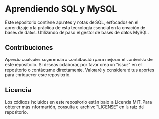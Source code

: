 # Aprendiendo SQL y MySQL

Este repositorio contiene apuntes y notas de SQL, enfocados en el aprendizaje y la práctica de esta tecnología esencial en la creación de bases de datos. Utilizando de paso el gestor de bases de datos MySQL.

## Contribuciones

Aprecio cualquier sugerencia o contribución para mejorar el contenido de este repositorio. Si deseas colaborar, por favor crea un "issue" en el repositorio o contáctame directamente. Valoraré y consideraré tus aportes para enriquecer este repositorio.

## Licencia

Los códigos incluidos en este repositorio están bajo la Licencia MIT. Para obtener más información, consulta el archivo "LICENSE" en la raíz del repositorio.
